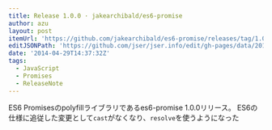 ```yaml
---
title: Release 1.0.0 · jakearchibald/es6-promise
author: azu
layout: post
itemUrl: 'https://github.com/jakearchibald/es6-promise/releases/tag/1.0.0'
editJSONPath: 'https://github.com/jser/jser.info/edit/gh-pages/data/2014/04/index.json'
date: '2014-04-29T14:37:32Z'
tags:
  - JavaScript
  - Promises
  - ReleaseNote
---
```

ES6 Promisesのpolyfillライブラリであるes6-promise 1.0.0リリース。
ES6の仕様に追従した変更として`cast`がなくなり、`resolve`を使うようになった
